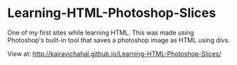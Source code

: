 Learning-HTML-Photoshop-Slices
==============================

One of my first sites while learning HTML. This was made using Photoshop's built-in tool that saves a photoshop image as HTML using divs.

View at: http://kairavichahal.github.io/Learning-HTML-Photoshop-Slices/
